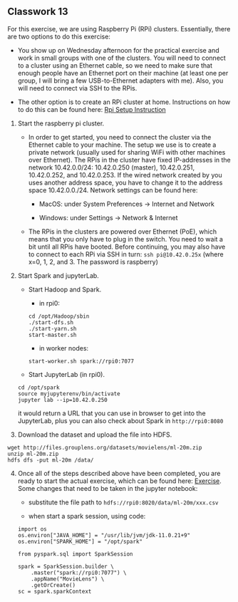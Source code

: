 ## Classwork 13

For this exercise, we are using Raspberry Pi (RPi) clusters. Essentially, there are two options to do this exercise:
- You show up on Wednesday afternoon for the practical exercise and work in small groups with one of the clusters. You will need to connect to a cluster using an Ethernet cable, so we need to make sure that enough people have an Ethernet port on their machine (at least one per group, I will bring a few USB-to-Ethernet adapters with me). Also, you will need to connect via SSH to the RPis.

- The other option is to create an RPi cluster at home. Instructions on how to do this can be found here: [Rpi Setup Instruction](https://github.com/DocSeven/PiCluster)

1. Start the raspberry pi cluster.
    - In order to get started, you need to connect the cluster via the Ethernet cable to your machine. The setup we use is to create a private network (usually used for sharing WiFi with other machines over Ethernet). The RPis in the cluster have fixed IP-addresses in the network 10.42.0.0/24: 10.42.0.250 (master), 10.42.0.251, 10.42.0.252, and 10.42.0.253. If the wired network created by you uses another address space, you have to change it to the address space 10.42.0.0./24. Network settings can be found here:
        - MacOS: under System Preferences → Internet and Network

        - Windows: under Settings → Network \& Internet

    - The RPis in the clusters are powered over Ethernet (PoE), which means that you only have to plug in the switch. You need to wait a bit until all RPis have booted. Before continuing, you may also have to connect to each RPi via SSH in turn:
    `
    ssh pi@10.42.0.25x
    `
    (where x=0, 1, 2, and 3. The password is raspberry)

2. Start Spark and jupyterLab.
    - Start Hadoop and Spark.
        - in rpi0:
        ```
        cd /opt/Hadoop/sbin
        ./start-dfs.sh
        ./start-yarn.sh
        start-master.sh
        ```
        - in worker nodes:
        ```
        start-worker.sh spark://rpi0:7077
        ```

    - Start JupyterLab (in rpi0).
    ```
    cd /opt/spark
    source myjupyterenv/bin/activate
    jupyter lab --ip=10.42.0.250
    ```
    it would return a URL that you can use in browser to get into the JupyterLab, plus you can also check about Spark in `http://rpi0:8080`

3. Download the dataset and upload the file into HDFS.
```
wget http://files.grouplens.org/datasets/movielens/ml-20m.zip
unzip ml-20m.zip
hdfs dfs -put ml-20m /data/
```

4. Once all of the steps described above have been completed, you are ready to start the actual exercise, which can be found here: [Exercise](https://github.com/DocSeven/PiCluster/tree/master/Exercises). Some changes that need to be taken in the jupyter notebook:
    - substitute the file path to `hdfs://rpi0:8020/data/ml-20m/xxx.csv` 

    - when start a spark session, using code:
    ```
    import os
    os.environ["JAVA_HOME"] = "/usr/lib/jvm/jdk-11.0.21+9"
    os.environ["SPARK_HOME"] = "/opt/spark"

    from pyspark.sql import SparkSession

    spark = SparkSession.builder \
        .master("spark://rpi0:7077") \
        .appName("MovieLens") \
        .getOrCreate()
    sc = spark.sparkContext
    ```


    

